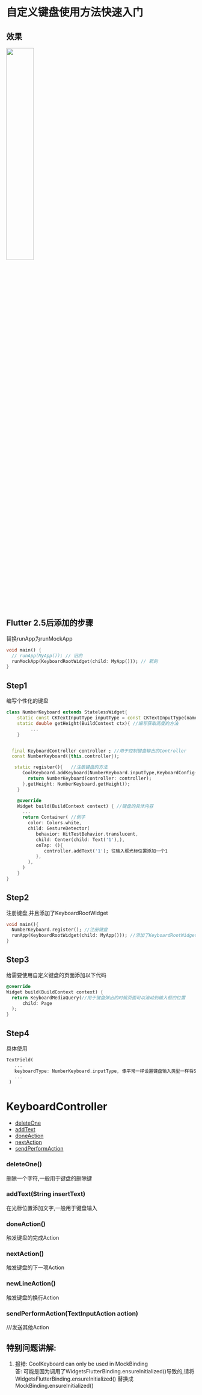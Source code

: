 # 自定义键盘使用方法快速入门

## 效果

<img width="38%" height="38%" src="./images/custom_keyboard.gif"/>

## Flutter 2.5后添加的步骤
替换runApp为runMockApp
```dart
void main() {
  // runApp(MyApp()); // 旧的
  runMockApp(KeyboardRootWidget(child: MyApp())); // 新的
}
```


## Step1
编写个性化的键盘

```dart
class NumberKeyboard extends StatelessWidget{
    static const CKTextInputType inputType = const CKTextInputType(name:'CKNumberKeyboard'); //定义InputType类型
    static double getHeight(BuildContext ctx){ //编写获取高度的方法
         ...
    }


  final KeyboardController controller ; //用于控制键盘输出的Controller
  const NumberKeyboard({this.controller});

   static register(){   //注册键盘的方法
      CoolKeyboard.addKeyboard(NumberKeyboard.inputType,KeyboardConfig(builder: (context,controller, params){ // 可通过CKTextInputType传参数到键盘内部
        return NumberKeyboard(controller: controller);
      },getHeight: NumberKeyboard.getHeight));
    }

    @override
    Widget build(BuildContext context) { //键盘的具体内容
      ...
      return Container( //例子
        color: Colors.white,
        child: GestureDetector(
           behavior: HitTestBehavior.translucent,
           child: Center(child: Text('1'),),
           onTap: (){
              controller.addText('1'); 往输入框光标位置添加一个1
           },
        ),
      )
    }
}
```

## Step2
注册键盘,并且添加了KeyboardRootWidget

```dart
void main(){
  NumberKeyboard.register(); //注册键盘
  runApp(KeyboardRootWidget(child: MyApp())); //添加了KeyboardRootWidget
}
```

## Step3
给需要使用自定义键盘的页面添加以下代码

```dart
@override
Widget build(BuildContext context) {
  return KeyboardMediaQuery(//用于键盘弹出的时候页面可以滚动到输入框的位置
      child: Page
  );
}
```


## Step4
具体使用
```dart
TextField(
   ...
   keyboardType: NumberKeyboard.inputType, 像平常一样设置键盘输入类型一样将Step1编写的inputType传递进去
   ...
 )
```

# KeyboardController


- [deleteOne](#deleteOne)
- [addText](#addText)
- [doneAction](#doneAction)
- [nextAction](#nextAction)
- [sendPerformAction](#sendPerformAction)


### deleteOne()
删除一个字符,一般用于键盘的删除键

### addText(String insertText)
在光标位置添加文字,一般用于键盘输入

### doneAction()
触发键盘的完成Action

### nextAction()
触发键盘的下一项Action

### newLineAction()
触发键盘的换行Action

### sendPerformAction(TextInputAction action)
///发送其他Action


## 特别问题讲解:
1. 报错: CoolKeyboard can only be used in MockBinding<br/>
答: 可能是因为调用了WidgetsFlutterBinding.ensureInitialized()导致的,请将WidgetsFlutterBinding.ensureInitialized() 替换成 MockBinding.ensureInitialized()
